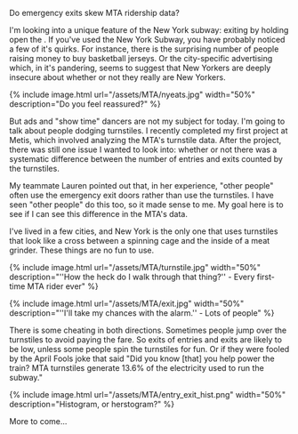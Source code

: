 Do emergency exits skew MTA ridership data?

I'm looking into a unique feature of the New York subway: exiting by holding open the .
If you've used the New York Subway, you have probably noticed a few of it's quirks.  For instance, there is the surprising number of people raising money to buy basketball jerseys.  Or the city-specific advertising which, in it's pandering, seems to suggest that New Yorkers are deeply insecure about whether or not they really are New Yorkers.  

{% include image.html url="/assets/MTA/nyeats.jpg" width="50%" description="Do you feel reassured?" %}

But ads and "show time" dancers are not my subject for today.  I'm going to talk about people dodging turnstiles. I recently completed my first project at Metis, which involved analyzing the MTA's turnstile data.  After the project, there was still one issue I wanted to look into: whether or not there was a systematic difference between the number of entries and exits counted by the turnstiles.

My teammate Lauren pointed out that, in her experience, "other people" often use the emergency exit doors rather than use the turnstiles. I have seen "other people" do this too, so it made sense to me. My goal here is to see if I can see this difference in the MTA's data.

I've lived in a few cities, and New York is the only one that uses turnstiles that look like a cross between a spinning cage and the inside of a meat grinder. These things are no fun to use.

{% include image.html url="/assets/MTA/turnstile.jpg" width="50%" description="''How the heck do I walk through that thing?'' - Every first-time MTA rider ever" %}

{% include image.html url="/assets/MTA/exit.jpg" width="50%" description="''I'll take my chances with the alarm.'' - Lots of people" %}

There is some cheating in both directions.  Sometimes people jump over the turnstiles to avoid paying the fare.  So exits of entries and exits are likely to be low, unless some people spin the turnstiles for fun.  Or if they were fooled by the April Fools joke that said "Did you know [that] you help power the train? MTA turnstiles generate 13.6% of the electricity used to run the subway."


{% include image.html url="/assets/MTA/entry_exit_hist.png" width="50%" description="Histogram, or herstogram?" %}


More to come...